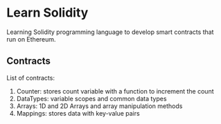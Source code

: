 # Learn Solidity

Learning Solidity programming language to develop smart contracts that run on Ethereum.

## Contracts

List of contracts:

1. Counter: stores count variable with a function to increment the count
1. DataTypes: variable scopes and common data types
1. Arrays: 1D and 2D Arrays and array manipulation methods
1. Mappings: stores data with key-value pairs
